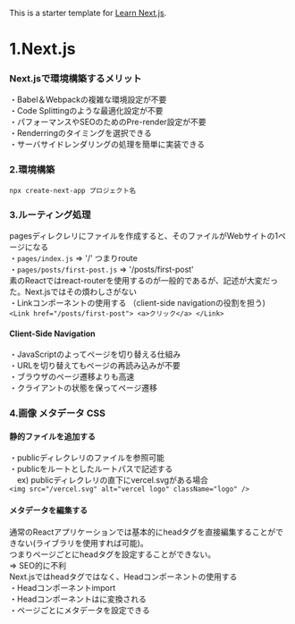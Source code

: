 This is a starter template for [Learn Next.js](https://nextjs.org/learn).

# 1.Next.js

### Next.jsで環境構築するメリット
・Babel＆Webpackの複雑な環境設定が不要　<br />
・Code Splittingのような最適化設定が不要 <br />
・パフォーマンスやSEOのためのPre-render設定が不要 <br />
・Renderringのタイミングを選択できる <br />
・サーバサイドレンダリングの処理を簡単に実装できる <br />

### 2.環境構築
`npx create-next-app プロジェクト名` <br />

### 3.ルーティング処理
pagesディレクレリにファイルを作成すると、そのファイルがWebサイトの1ページになる <br />
・`pages/index.js` => '/' つまりroute <br />
・`pages/posts/first-post.js` => '/posts/first-post' <br />
素のReactではreact-routerを使用するのが一般的であるが、記述が大変だった。Next.jsではその煩わしさがない<br />
・Linkコンポーネントの使用する （client-side navigationの役割を担う) <br />
`<Link href="/posts/first-post"> <a>クリック</a> </Link>`

#### Client-Side Navigation
・JavaScriptのよってページを切り替える仕組み　<br />
・URLを切り替えてもページの再読み込みが不要　<br />
・ブラウザのページ遷移よりも高速　<br />
・クライアントの状態を保ってページ遷移

### 4.画像 メタデータ CSS
#### 静的ファイルを追加する
・publicディレクレリのファイルを参照可能 <br />
・publicをルートとしたルートパスで記述する　<br />
　ex) publicディレクレリの直下にvercel.svgがある場合　<br />
`<img src="/vercel.svg" alt="vercel logo" className="logo" />`

#### メタデータを編集する
通常のReactアプリケーションでは基本的にheadタグを直接編集することができない(ライブラリを使用すれば可能)。<br />
つまりページごとにheadタグを設定することができない。<br />
=> SEO的に不利　<br />
Next.jsではheadタグではなく、Headコンポーネントの使用する　<br />
・Headコンポーネントimport　<br />
・Headコンポーネントは<head>に変換される <br />
・ページごとにメタデータを設定できる <br />

